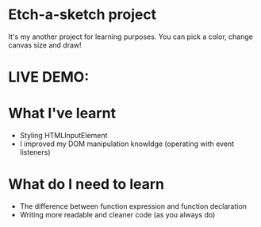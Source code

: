# Etch-a-sketch project
It's my another project for learning purposes. You can pick a color, change canvas size and draw!

# LIVE DEMO:


# What I've learnt
- Styling HTMLInputElement
- I improved my DOM manipulation knowldge (operating with event listeners)

# What do I need to learn
- The difference between function expression and function declaration
- Writing more readable and cleaner code (as you always do) 

